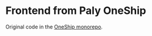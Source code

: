 # Frontend from Paly OneShip
Original code in the [OneShip monorepo](https://github.com/borisnezlobin/oneship).
